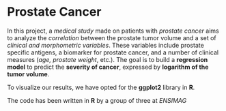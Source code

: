 # Prostate Cancer

In this project, a *medical study* made on patients with *prostate cancer* aims to analyze the *correlation* between the prostate tumor volume and a set of *clinical and morphometric variables*. These variables include prostate specific antigens, a biomarker for prostate cancer, and a number of clinical measures (*age, prostate weight*, etc.). The goal is to build a **regression model** to predict the **severity of cancer**, expressed by **logarithm of the tumor volume**.

To visualize our results, we have opted for the **ggplot2** library in **R**.

The code has been written in **R** by a group of three at *ENSIMAG*
